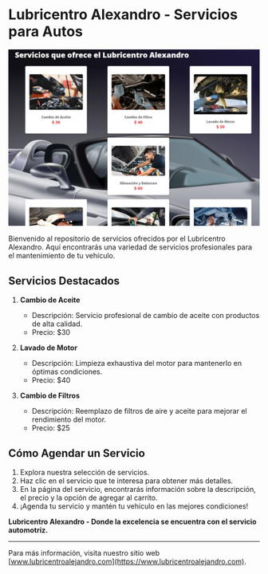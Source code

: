 # Lubricentro Alexandro - Servicios para Autos

![Imagen de Servicios](https://github.com/kair069/SERVICIOS_LUBRICENTRO/blob/2dbcf4526f6a7715b6a7176d151db25310149c5a/was.JPG)

Bienvenido al repositorio de servicios ofrecidos por el Lubricentro Alexandro. Aquí encontrarás una variedad de servicios profesionales para el mantenimiento de tu vehículo.

## Servicios Destacados

1. **Cambio de Aceite**
   - Descripción: Servicio profesional de cambio de aceite con productos de alta calidad.
   - Precio: $30

2. **Lavado de Motor**
   - Descripción: Limpieza exhaustiva del motor para mantenerlo en óptimas condiciones.
   - Precio: $40

3. **Cambio de Filtros**
   - Descripción: Reemplazo de filtros de aire y aceite para mejorar el rendimiento del motor.
   - Precio: $25

## Cómo Agendar un Servicio

1. Explora nuestra selección de servicios.
2. Haz clic en el servicio que te interesa para obtener más detalles.
3. En la página del servicio, encontrarás información sobre la descripción, el precio y la opción de agregar al carrito.
4. ¡Agenda tu servicio y mantén tu vehículo en las mejores condiciones!

**Lubricentro Alexandro - Donde la excelencia se encuentra con el servicio automotriz.**

---

Para más información, visita nuestro sitio web [www.lubricentroalejandro.com](https://www.lubricentroalejandro.com).
